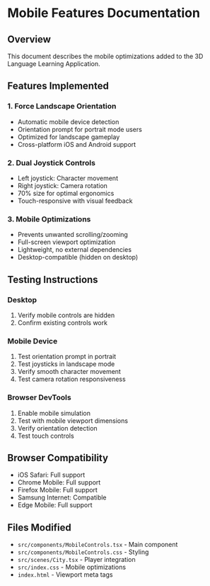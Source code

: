 # Mobile Features Documentation

## Overview
This document describes the mobile optimizations added to the 3D Language Learning Application.

## Features Implemented

### 1. Force Landscape Orientation
- Automatic mobile device detection
- Orientation prompt for portrait mode users
- Optimized for landscape gameplay
- Cross-platform iOS and Android support

### 2. Dual Joystick Controls
- Left joystick: Character movement
- Right joystick: Camera rotation
- 70% size for optimal ergonomics
- Touch-responsive with visual feedback

### 3. Mobile Optimizations
- Prevents unwanted scrolling/zooming
- Full-screen viewport optimization
- Lightweight, no external dependencies
- Desktop-compatible (hidden on desktop)

## Testing Instructions

### Desktop
1. Verify mobile controls are hidden
2. Confirm existing controls work

### Mobile Device
1. Test orientation prompt in portrait
2. Test joysticks in landscape mode
3. Verify smooth character movement
4. Test camera rotation responsiveness

### Browser DevTools
1. Enable mobile simulation
2. Test with mobile viewport dimensions
3. Verify orientation detection
4. Test touch controls

## Browser Compatibility
- iOS Safari: Full support
- Chrome Mobile: Full support
- Firefox Mobile: Full support
- Samsung Internet: Compatible
- Edge Mobile: Full support

## Files Modified
- `src/components/MobileControls.tsx` - Main component
- `src/components/MobileControls.css` - Styling
- `src/scenes/City.tsx` - Player integration
- `src/index.css` - Mobile optimizations
- `index.html` - Viewport meta tags 